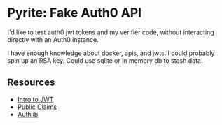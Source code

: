 # Pyrite: Fake Auth0 API

I'd like to test auth0 jwt tokens and my verifier code, without interacting directly with an Auth0 instance.

I have enough knowledge about docker, apis, and jwts. I could probably spin up an RSA key. Could use sqlite or in memory db to stash data.

## Resources

- [Intro to JWT](https://jwt.io/introduction)
- [Public Claims](https://www.iana.org/assignments/jwt/jwt.xhtml)
- [Authlib](https://authlib.org/)
